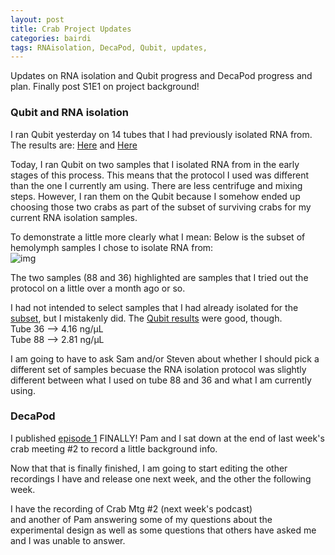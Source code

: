 ```yaml
---
layout: post
title: Crab Project Updates
categories: bairdi
tags: RNAisolation, DecaPod, Qubit, updates, 
---
```

Updates on RNA isolation and Qubit progress and DecaPod progress and plan. Finally post S1E1 on project background!

### Qubit and RNA isolation
I ran Qubit yesterday on 14 tubes that I had previously isolated RNA from. The results are:
[Here](http://owl.fish.washington.edu/scaphapoda/grace/Crab-project/Qubit/QubitData_2018-04-09_13-20-43.csv)
and
[Here](http://owl.fish.washington.edu/scaphapoda/grace/Crab-project/Qubit/QubitData_2018-04-09_13-38-37.csv)

Today, I ran Qubit on two samples that I isolated RNA from in the early stages of this process. This means that the protocol I used was different than the one I currently am using. There are less centrifuge and mixing steps. However, I ran them on the Qubit because I somehow ended up choosing those two crabs as part of the subset of surviving crabs for my current RNA isolation samples. 

To demonstrate a little more clearly what I mean: Below is the subset of hemolymph samples I chose to isolate RNA from:       
![img](http://owl.fish.washington.edu/scaphapoda/grace/Crab-project/04-10-2018-RNA-iso-subset.png)

The two samples (88 and 36) highlighted are samples that I tried out the protocol on a little over a month ago or so. 

I had not intended to select samples that I had already isolated for the [subset](http://owl.fish.washington.edu/scaphapoda/grace/Crab-project/samples-for-RNA-isolation.xlsx), but I mistakenly did. The [Qubit results](http://owl.fish.washington.edu/scaphapoda/grace/Crab-project/Qubit/QubitData_2018-04-10_14-47-43.csv) were good, though.      
Tube 36 --> 4.16 ng/µL      
Tube 88 --> 2.81 ng/µL

I am going to have to ask Sam and/or Steven about whether I should pick a different set of samples becuase the RNA isolation protocol was slightly different between what I used on tube 88 and 36 and what I am currently using. 

### DecaPod
I published [episode 1](https://bittercrab.wordpress.com/2018/04/10/decapod-s1e1-project-background/) FINALLY! Pam and I sat down at the end of last week's crab meeting #2 to record a little background info.

Now that that is finally finished, I am going to start editing the other recordings I have and release one next week, and the other the following week. 

I have the recording of Crab Mtg #2 (next week's podcast)    
and another of Pam answering some of my questions about the experimental design as well as some questions that others have asked me and I was unable to answer. 

